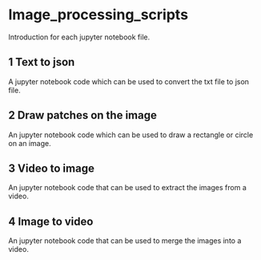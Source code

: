 # Image_processing_scripts

Introduction for each jupyter notebook file.

## 1 Text to json

A jupyter notebook code which can be used to convert the txt file to json file.

## 2 Draw patches on the image

An jupyter notebook code which can be used to draw a rectangle or circle on an image.

## 3 Video to image

An jupyter notebook code that can be used to extract the images from a video.

## 4 Image to video

An jupyter notebook code that can be used to merge the images into a video.
